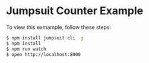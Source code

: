 # Jumpsuit Counter Example

To view this exmample, follow these steps:

```bash
$ npm install jumpsuit-cli -g
$ npm install
$ npm run watch
$ open http://localhost:8000
```
